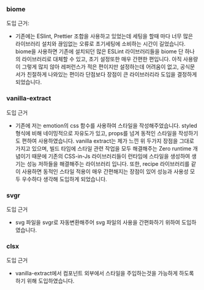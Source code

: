 ### biome
도입 근거: 
- 기존에는 ESlint, Prettier 조합을 사용하고 있었는데 세팅을 할때 마다 너무 많은 라이브러리 설치와 끊임없는 오류로 초기세팅에 소비하는 시간이 길었습니다.
  biome을 사용하면 기존에 설치되던 많은 ESLint 라이브러리들을 biome 단 하나의 라이브러리로 대체할 수 있고, 초기 설정또한 매우 간편한 편입니다.
  아직 사용량이 그렇게 많지 않아 레퍼런스가 적은 편이지만 설정하는데 어려움이 없고, 공식문서가 친절하게 나와있는 편이라 단점보다 장점이 큰 라이브러리라 도입을 결정하게 되었습니다.

### vanilla-extract
도입 근거
- 기존에 저는 emotion의 css 함수를 사용하여 스타일을 작성해주었습니다. styled 형식에 비해 네이밍적으로 자유도가 있고, props를 넘겨 동적인 스타일을 작성하기도 편하여 사용하였습니다.
  vanilla extract는 제가 느낀 위 두가지 장점을 그대로 가지고 있으며, 빌드 타임에 스타일 관련 작업을 모두 해결해주는 Zero runtime 개념이기 때문에 기존의 CSS-in-Js 라이브러리들이 런타임에 스타일을 생성하여 생기는 성능 저하들을 해결해주는 라이브러리 입니다. 또한, recipe 라이브러리를 같이 사용하면 동적인 스타일 적용이 매우 간편해지는 장점이 있어 성능과 사용성 모두 우수하다 생각해 도입하게 되었습니다.

### svgr
도입 근거
- svg 파일을 svgr로 자동변환해주어 svg 파일의 사용을 간편화하기 위하여 도입하였습니다.

### clsx
도입 근거
- vanilla-extract에서 컴포넌트 외부에서 스타일을 주입하는것을 가능하게 하도록 하기 위해 도입하였습니다.

